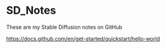 # SD_Notes
These are my Stable Diffusion notes on GitHub

https://docs.github.com/en/get-started/quickstart/hello-world

